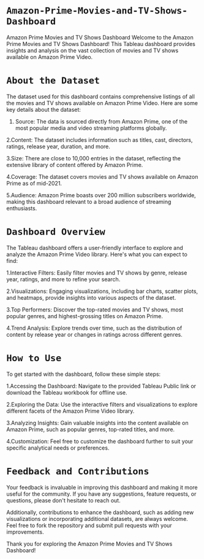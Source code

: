 #  `Amazon-Prime-Movies-and-TV-Shows-Dashboard`
Amazon Prime Movies and TV Shows Dashboard
Welcome to the Amazon Prime Movies and TV Shows Dashboard! This Tableau dashboard provides insights and analysis on the vast collection of movies and TV shows available on Amazon Prime Video.

# `About the Dataset`
The dataset used for this dashboard contains comprehensive listings of all the movies and TV shows available on Amazon Prime Video. Here are some key details about the dataset:

1. Source: The data is sourced directly from Amazon Prime, one of the most popular media and video streaming platforms globally.
   
2.Content: The dataset includes information such as titles, cast, directors, ratings, release year, duration, and more.

3.Size: There are close to 10,000 entries in the dataset, reflecting the extensive library of content offered by Amazon Prime.

4.Coverage: The dataset covers movies and TV shows available on Amazon Prime as of mid-2021.

5.Audience: Amazon Prime boasts over 200 million subscribers worldwide, making this dashboard relevant to a broad audience of streaming enthusiasts.

# `Dashboard Overview`
The Tableau dashboard offers a user-friendly interface to explore and analyze the Amazon Prime Video library. Here's what you can expect to find:

1.Interactive Filters: Easily filter movies and TV shows by genre, release year, ratings, and more to refine your search.

2.Visualizations: Engaging visualizations, including bar charts, scatter plots, and heatmaps, provide insights into various aspects of the dataset.

3.Top Performers: Discover the top-rated movies and TV shows, most popular genres, and highest-grossing titles on Amazon Prime.

4.Trend Analysis: Explore trends over time, such as the distribution of content by release year or changes in ratings across different genres.

# `How to Use`
To get started with the dashboard, follow these simple steps:

1.Accessing the Dashboard: Navigate to the provided Tableau Public link or download the Tableau workbook for offline use.

2.Exploring the Data: Use the interactive filters and visualizations to explore different facets of the Amazon Prime Video library.

3.Analyzing Insights: Gain valuable insights into the content available on Amazon Prime, such as popular genres, top-rated titles, and more.

4.Customization: Feel free to customize the dashboard further to suit your specific analytical needs or preferences.

# `Feedback and Contributions`
Your feedback is invaluable in improving this dashboard and making it more useful for the community. If you have any suggestions, feature requests, or questions, please don't hesitate to reach out.

Additionally, contributions to enhance the dashboard, such as adding new visualizations or incorporating additional datasets, are always welcome. Feel free to fork the repository and submit pull requests with your improvements.

Thank you for exploring the Amazon Prime Movies and TV Shows Dashboard!
